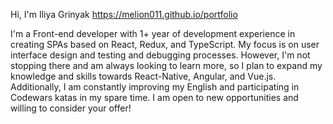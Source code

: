 Hi, I'm Iliya Grinyak https://melion011.github.io/portfolio

I'm a Front-end developer with 1+ year of development experience in creating SPAs based on React, Redux, and TypeScript. My focus is on user interface design and testing and debugging processes. However, I'm not stopping there and am always looking to learn more, so I plan to expand my knowledge and skills towards React-Native, Angular, and Vue.js. Additionally, I am constantly improving my English and participating in Codewars katas in my spare time. I am open to new opportunities and willing to consider your offer!
